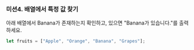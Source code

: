 ### 미션4. 배열에서 특정 값 찾기

아래 배열에서 Banana가 존재하는지 확인하고, 있으면 "Banana가 있습니다."를 출력하세요.

```js
let fruits = ["Apple", "Orange", "Banana", "Grapes"];
```